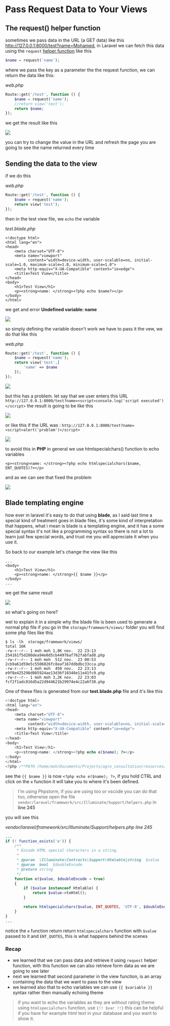 # Pass Request Data to Your Views

## The request() helper function
sometimes we pass data in the URL (a GET data) like this http://127.0.0.1:8000/test?name=Mohamed, in Laravel we can 
fetch this data using the `request`  [helper function](https://web.cs.wpi.edu/~cs1101/a05/Docs/creating-helpers.html)
like this

```php
$name = request('name');
```

where we pass the key as a parameter the the request function, we can return the data like this:

*web.php*
```php
Route::get('/test', function () {
    $name = request('name');
    //return view('test');
    return $name;
});
```
we get the result like this

![](../_media/Screenshot%20from%202019-11-23%2000-20-50.png) 

you can try to change the value in the URL and refresh the page you are going to see the name returned every time

## Sending the data to the view

if we do this 

*web.php*
```php
Route::get('/test', function () {
    $name = request('name');
    return view('test');
});
```

then in the test view file, we `echo` the variable

*test.blade.php*
```blade
<!doctype html>
<html lang="en">
<head>
    <meta charset="UTF-8">
    <meta name="viewport"
          content="width=device-width, user-scalable=no, initial-scale=1.0, maximum-scale=1.0, minimum-scale=1.0">
    <meta http-equiv="X-UA-Compatible" content="ie=edge">
    <title>Test View</title>
</head>
<body>
    <h1>Test View</h1>
    <p><strong>name: </strong><?php echo $name?></p>
</body>
</html>
```

we get and error **Undefined variable: name**

![](../_media/Screenshot%20from%202019-11-23%2000-29-19.png)  

so simply defining the variable doesn't work we have to pass it the vew, we do that like this

*web.php*
```php
Route::get('/test', function () {
    $name = request('name');
    return view('test',[
        'name' => $name
    ]);
});
```
![](../_media/Screenshot%20from%202019-11-23%2000-32-22.png) 

but this has a problem. let say that we user enters this URL `http://127.0.0.1:8000/test?name=<script>console.log('script executed')</script>`
the result is going to be like this

![](../_media/Screenshot%20from%202019-11-23%2000-34-55.png)

or like this if the URL was : `http://127.0.0.1:8000/test?name=<script>alert('problem')</script>`

![](../_media/Screenshot%20from%202019-11-23%2000-40-05.png) 

to avoid this in **PHP** in general we use htmlspecialchars() function to echo variables 

```blade
<p><strong>name: </strong><?php echo htmlspecialchars($name, ENT_QUOTES)?></p>
```

and as we can see that fixed the problem

![](../_media/Screenshot%20from%202019-11-23%2000-45-26.png)

## Blade templating engine

how ever in laravel it's easy to do that using **blade**, as I said last time a special kind of treatment goes in 
blade files, it's some kind of interpretation that happens, what i mean is blade is a templating engine, and it has
a some special syntax it's not like a programming syntax so there is not a lot to learn just few special words, and 
trust me you will appreciate it when you use it.

So back to our example let's change the view like this

```blade
...
<body>
    <h1>Test View</h1>
    <p><strong>name: </strong>{{ $name }}</p>
</body>
...
```

we get the same result 

![](../_media/Screenshot%20from%202019-11-23%2000-53-48.png)

so what's going on here?

wel to explain it in a simple why the blade file is been used to generate a normal php file if you go in the 
`storage/framework/views/` folder you will find some php files like this

```text
$ ls -lh  storage/framework/views/
total 16K
-rw-r--r-- 1 moh moh 1,8K nov.  22 23:13 254161f5d280dea94e0d5cb44976af762fabfad8.php
-rw-r--r-- 1 moh moh  512 nov.  23 00:53 2cb9a61d59e5c5506026fc8eaf167ddbdbc33cca.php
-rw-r--r-- 1 moh moh  450 nov.  22 23:13 e9f8e425298d085924ae13d36f10348e11e41fc9.php
-rw-r--r-- 1 moh moh 3,2K nov.  22 23:03 fcf2f1adc016d5a22d944621b29974e4c22a6f30.php
```

One of these files is generated from our **test.blade.php** file and it's like this

```php
<!doctype html>
<html lang="en">
<head>
    <meta charset="UTF-8">
    <meta name="viewport"
          content="width=device-width, user-scalable=no, initial-scale=1.0, maximum-scale=1.0, minimum-scale=1.0">
    <meta http-equiv="X-UA-Compatible" content="ie=edge">
    <title>Test View</title>
</head>
<body>
    <h1>Test View</h1>
    <p><strong>name: </strong><?php echo e($name); ?></p>
</body>
</html>
<?php /**PATH /home/moh/Documents/Projects/agro_consultation/resources/views/test.blade.php ENDPATH**/ ?>
```

see the `{{ $name }}` is now `<?php echo e($name); ?>`, if you hold CTRL and click on the `e` function it will take 
you to where it's been defined.

> I'm using Phpstorm, if you are using too or vscode you can do that too, otherwise open the file `vendor/laravel/framework/src/Illuminate/Support/helpers.php`
in **line 245**

you will see this

*vendor/laravel/framework/src/Illuminate/Support/helpers.php line 245*
```php
...
if (! function_exists('e')) {
    /**
     * Encode HTML special characters in a string.
     *
     * @param  \Illuminate\Contracts\Support\Htmlable|string  $value
     * @param  bool  $doubleEncode
     * @return string
     */
    function e($value, $doubleEncode = true)
    {
        if ($value instanceof Htmlable) {
            return $value->toHtml();
        }

        return htmlspecialchars($value, ENT_QUOTES, 'UTF-8', $doubleEncode);
    }
}
...
```

notice the `e` function return return `htmlspecialchars` function with `$value` passed to it and `ENT_QUOTES`, this is 
what happens behind the scenes


### Recap
  - we learned that we can pass data and retrieve it using `request` helper function, with this function we can also
  retrieve form data as we are going to see later
  - next we learned that second parameter in the view function, is an array containing the data that we want to pass
  to the view
  - we learned also that to echo variables we can use `{{ $variable }}` syntax rather then manually echoing theme
> if you want to echo the variables as they are without rating theme using `htmlspecialchars` function, use
`{!! $var !!}` this can be helpful if you have for example html text in your database and you want to show it.
